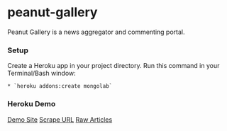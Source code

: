 # peanut-gallery
Peanut Gallery is a news aggregator and commenting portal.



### Setup
Create a Heroku app in your project directory.
Run this command in your Terminal/Bash window:

    * `heroku addons:create mongolab`


### Heroku Demo

[Demo Site](https://arcane-citadel-12465.herokuapp.com/)
[Scrape URL](https://arcane-citadel-12465.herokuapp.com/scrape)
[Raw Articles](https://arcane-citadel-12465.herokuapp.com/articles)
